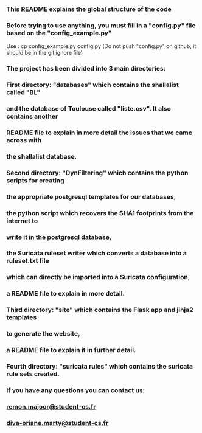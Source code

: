 
### This README explains the global structure of the code 
### Before trying to use anything, you must fill in a "config.py" file based on the "config_example.py"

Use : cp config_example.py config.py    (Do not push "config.py" on github, it should be in the git ignore file)

### The project has been divided into 3 main directories:
###
### First directory: "databases" which contains the shallalist called "BL"
### and the database of Toulouse called "liste.csv". It also contains another
### README file to explain in more detail the issues that we came across with 
### the shallalist database.
###
### Second directory: "DynFiltering" which contains the python scripts for creating
### the appropriate postgresql templates for our databases,
### the python script  which recovers the SHA1 footprints from the internet to 
### write it in the postgresql database,
### the Suricata ruleset writer which converts a database into a ruleset.txt file
### which can directly be imported into a Suricata configuration,
### a README file to explain in more detail.
###
### Third directory: "site" which contains the Flask app and jinja2 templates
### to generate the website,
### a README file to explain it in further detail.

### Fourth directory: "suricata rules" which contains the suricata rule sets created. 

### If you have any questions you can contact us:
### remon.majoor@student-cs.fr
### diva-oriane.marty@student-cs.fr
